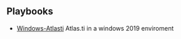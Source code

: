 ## Playbooks
- [Windows-Atlasti](playbooks/windows-atlasti.md) Atlas.ti in a windows 2019 enviroment